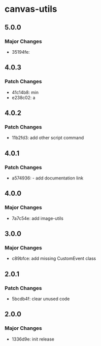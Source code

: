 # canvas-utils

## 5.0.0

### Major Changes

- 35194fe:

## 4.0.3

### Patch Changes

- 41c14b8: min
- e238c02: a

## 4.0.2

### Patch Changes

- 11b2fd3: add other script command

## 4.0.1

### Patch Changes

- a574936: - add documentation link

## 4.0.0

### Major Changes

- 7a7c54e: add image-utils

## 3.0.0

### Major Changes

- c89bfce: add missing CustomEvent class

## 2.0.1

### Patch Changes

- 5bcdb4f: clear unused code

## 2.0.0

### Major Changes

- 1336d9e: init release
